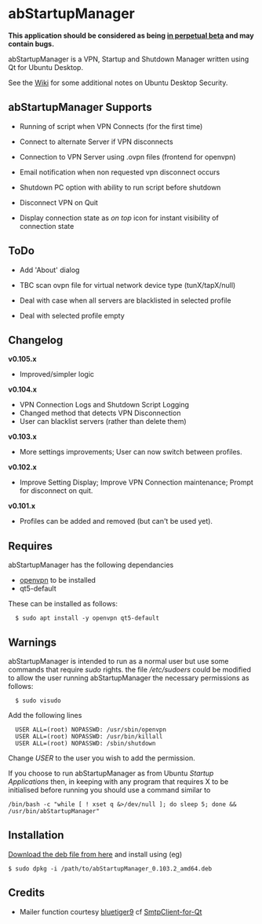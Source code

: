 abStartupManager
================

**This application should be considered as being [in perpetual beta](https://en.wikipedia.org/wiki/Perpetual_beta) and may contain bugs.**

abStartupManager is a VPN, Startup and Shutdown Manager written using Qt for Ubuntu Desktop. 

See the [Wiki](https://github.com/OrangeReaper/abStartupManager/wiki) for some additional notes on Ubuntu Desktop Security.

## abStartupManager Supports

- Running of script when VPN Connects (for the first time)

- Connect to alternate Server if VPN disconnects

- Connection to VPN Server using .ovpn files (frontend for openvpn)

- Email notification when non requested vpn disconnect occurs

- Shutdown PC option with ability to run script before shutdown

- Disconnect VPN on Quit

- Display connection state as *on top* icon for instant visibility of connection state

## ToDo

- Add 'About' dialog

- TBC scan ovpn file for virtual network device type (tunX/tapX/null)

- Deal with case when all servers are blacklisted in selected profile

- Deal with selected profile empty

## Changelog
**v0.105.x**
- Improved/simpler logic

**v0.104.x**
- VPN Connection Logs and Shutdown Script Logging
- Changed method that detects VPN Disconnection
- User can blacklist servers (rather than delete them)

**v0.103.x**
- More settings improvements; User can now switch between profiles.

**v0.102.x**
- Improve Setting Display; Improve VPN Connection maintenance; Prompt for disconnect on quit.

**v0.101.x**
- Profiles can be added and removed (but can't be used yet).

## Requires

abStartupManager has the following dependancies

- [openvpn](https://www.ovpn.com/en) to be installed
- qt5-default

These can be installed as follows:

```
  $ sudo apt install -y openvpn qt5-default
```

## Warnings

abStartupManager is intended to run as a normal user but use some commands that require *sudo* rights. the file */etc/sudoers* could be modified to allow the user running abStartupManager the necessary permissions as follows:

```
  $ sudo visudo
```

Add the following lines

```
  USER ALL=(root) NOPASSWD: /usr/sbin/openvpn
  USER ALL=(root) NOPASSWD: /usr/bin/killall
  USER ALL=(root) NOPASSWD: /sbin/shutdown
```

Change *USER* to the user you wish to add the permission.

If you choose to run abStartupManager as from Ubuntu *Startup Applications* then, in keeping with any program that requires X to be initialised before running you should use a command similar to

```
/bin/bash -c "while [ ! xset q &>/dev/null ]; do sleep 5; done && /usr/bin/abStartupManager"
```

## Installation

[Download the deb file from here](https://github.com/OrangeReaper/abStartupManager/tree/master/deb) and install using (eg)

```
$ sudo dpkg -i /path/to/abStartupManager_0.103.2_amd64.deb
```

## Credits

- Mailer function courtesy [bluetiger9](https://github.com/bluetiger9) cf [SmtpClient-for-Qt](https://github.com/bluetiger9/SmtpClient-for-Qt)

